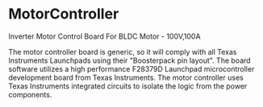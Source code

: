 # MotorController
Inverter Motor Control Board For BLDC Motor - 100V,100A

The motor controller board is generic, so it will comply with all Texas Instruments Launchpads using their "Boosterpack pin layout".
The board software utilizes a high performance F28379D Launchpad microcontroller development board from Texas Instruments.
The motor controller uses Texas Instruments integrated circuits to isolate the logic from the power components.
